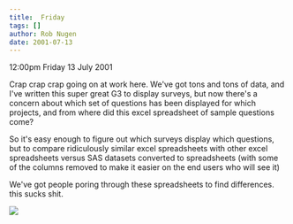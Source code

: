 ```yaml
---
title:  Friday
tags: []
author: Rob Nugen
date: 2001-07-13
---
```


<p class=date>12:00pm Friday 13 July 2001</p>

<p>Crap crap crap going on at work here.  We've got
tons and tons of data, and I've written this super
great G3 to display surveys, but now there's a concern
about which set of questions has been displayed for
which projects, and from where did this excel
spreadsheet of sample questions come?</p>

<p>So it's easy enough to figure out which surveys
display which questions, but to compare ridiculously
similar excel spreadsheets with other excel
spreadsheets versus SAS datasets converted to
spreadsheets (with some of the columns removed to make
it easier on the end users who will see it)</p>

<p>We've got people poring through these spreadsheets
to find differences.  this sucks shit.</p>

<p><img src="/images/rob/wL-ROB.gif"/></p>
